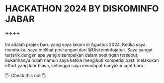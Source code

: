 # HACKATHON 2024 BY DISKOMINFO JABAR
✈️✈️✈️✈️

Ini adalah projek baru yang saya lakoni di Agustus 2024. Ketika saya membuka, saya melihat positangan dari @Diskominfojabar. Saya sangat tertarik dengan apa yang disampaikan dalam postingan tersebut, bukanhanya hdiah namun saya ketika mengikuti kompetisi pasti melakukan effort yang luar biasa, sehingga saya mendapat banyak insght baru.. 

🖐️ Check this out 🖐️

